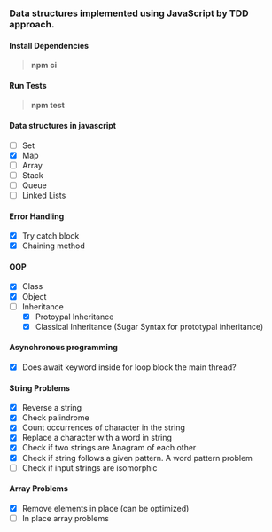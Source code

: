 ### Data structures implemented using JavaScript by TDD approach.
#### Install Dependencies
> **npm ci**

#### Run Tests
> **npm test** 

#### Data structures in javascript
- [ ] Set
- [x] Map
- [ ] Array
- [ ] Stack
- [ ] Queue
- [ ] Linked Lists
#### Error Handling
- [x] Try catch block
- [x] Chaining method
#### OOP 
- [x] Class
- [x] Object
- [ ] Inheritance
    - [x] Protoypal Inheritance 
    - [x] Classical Inheritance (Sugar Syntax for prototypal inheritance)
#### Asynchronous programming
- [x] Does await keyword inside for loop block the main thread?
#### String Problems
- [x] Reverse a string
- [x] Check palindrome
- [x] Count occurrences of character in the string
- [x] Replace a character with a word in string
- [x] Check if two strings are Anagram of each other
- [x] Check if string follows a given pattern. A word pattern problem
- [ ] Check if input strings are isomorphic
#### Array Problems
- [x] Remove elements in place (can be optimized)
- [ ] In place array problems
